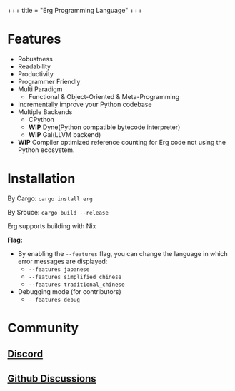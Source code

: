 +++
title = "Erg Programming Language"
+++
# Features
- Robustness
- Readability
- Productivity
- Programmer Friendly
- Multi Paradigm
  - Functional & Object-Oriented & Meta-Programming
- Incrementally improve your Python codebase
- Multiple Backends
  - CPython
  - __WIP__ Dyne(Python compatible bytecode interpreter)
  - __WIP__ Gal(LLVM backend)
- __WIP__ Compiler optimized reference counting for Erg code not using the Python ecosystem.

# Installation
By Cargo: `cargo install erg`

By Srouce: `cargo build --release`

Erg supports building with Nix

__Flag:__ 
 - By enabling the `--features` flag, you can change the language in which error messages are displayed:
   - `--features japanese`
   - `--features simplified_chinese`
   - `--features traditional_chinese`
 - Debugging mode (for contributors)
   - `--features debug`

# Community 

## [Discord](https://discord.gg/zfAAUbgGr4)

## [Github Discussions](https://github.com/erg-lang/erg/discussions)